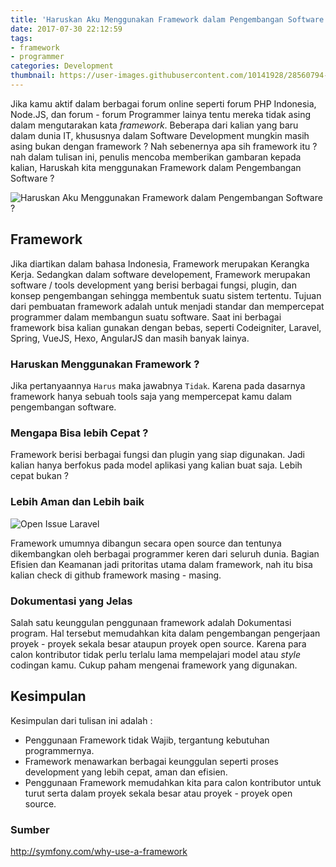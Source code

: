 ```yaml
---
title: 'Haruskan Aku Menggunakan Framework dalam Pengembangan Software ?'
date: 2017-07-30 22:12:59
tags:
- framework
- programmer
categories: Development
thumbnail: https://user-images.githubusercontent.com/10141928/28560794-2a83bd9e-7146-11e7-8001-60491e5c3e81.png
---
```


Jika kamu aktif dalam berbagai forum online seperti forum PHP Indonesia, Node.JS, dan forum - forum Programmer lainya tentu mereka tidak asing dalam mengutarakan kata _framework_. Beberapa dari kalian yang baru dalam dunia IT, khususnya dalam Software Development mungkin masih asing bukan dengan framework ? Nah sebenernya apa sih framework itu ? nah dalam tulisan ini, penulis mencoba memberikan gambaran kepada kalian, Haruskah kita menggunakan Framework dalam Pengembangan Software ?
<!-- more -->

![Haruskan Aku Menggunakan Framework dalam Pengembangan Software ?](https://user-images.githubusercontent.com/10141928/28560794-2a83bd9e-7146-11e7-8001-60491e5c3e81.png)

## Framework
Jika diartikan dalam bahasa Indonesia, Framework merupakan Kerangka Kerja. Sedangkan dalam software developement, Framework merupakan software / tools development yang berisi berbagai fungsi, plugin, dan konsep pengembangan sehingga membentuk suatu sistem tertentu. Tujuan dari pembuatan framework adalah untuk menjadi standar dan mempercepat programmer dalam membangun suatu software. Saat ini berbagai framework bisa kalian gunakan dengan bebas, seperti Codeigniter, Laravel, Spring, VueJS, Hexo, AngularJS dan masih banyak lainya.

### Haruskan Menggunakan Framework ?
Jika pertanyaannya `Harus` maka jawabnya `Tidak`. Karena pada dasarnya framework hanya sebuah tools saja yang mempercepat kamu dalam pengembangan software.

### Mengapa Bisa lebih Cepat ?
Framework berisi berbagai fungsi dan plugin yang siap digunakan. Jadi kalian hanya berfokus pada model aplikasi yang kalian buat saja. Lebih cepat bukan ?

### Lebih Aman dan Lebih baik
![Open Issue Laravel](https://user-images.githubusercontent.com/10141928/28560538-4a4fce8e-7145-11e7-89b2-aa541d45798c.png)

Framework umumnya dibangun secara open source dan tentunya dikembangkan oleh berbagai programmer keren dari seluruh dunia. Bagian Efisien dan Keamanan jadi pritoritas utama dalam framework, nah itu bisa kalian check di github framework masing - masing.

### Dokumentasi yang Jelas
Salah satu keunggulan penggunaan framework adalah Dokumentasi program. Hal tersebut memudahkan kita dalam pengembangan pengerjaan proyek - proyek sekala besar ataupun proyek open source. Karena para calon kontributor tidak perlu terlalu lama mempelajari model atau _style_ codingan kamu. Cukup paham mengenai framework yang digunakan.

## Kesimpulan
Kesimpulan dari tulisan ini adalah :
- Penggunaan Framework tidak Wajib, tergantung kebutuhan programmernya.
- Framework menawarkan berbagai keunggulan seperti proses development yang lebih cepat, aman dan efisien.
- Penggunaan Framework memudahkan kita para calon kontributor untuk turut serta dalam proyek sekala besar atau proyek - proyek open source.

### Sumber
http://symfony.com/why-use-a-framework
